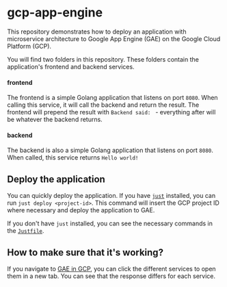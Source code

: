 # gcp-app-engine
This repository demonstrates how to deploy an application with microservice architecture to Google App Engine (GAE) on the Google Cloud Platform (GCP).

You will find two folders in this repository. These folders contain the application's frontend and backend services.

#### frontend
The frontend is a simple Golang application that listens on port `8080`. When calling this service, it will call the backend and return the result. The frontend will prepend the result with `Backend said: ` - everything after will be whatever the backend returns.

#### backend
The backend is also a simple Golang application that listens on port `8080`. When called, this service returns `Hello world!`

## Deploy the application
You can quickly deploy the application. If you have [`just`](https://github.com/casey/just) installed, you can run `just deploy <project-id>`. This command will insert the GCP project ID where necessary and deploy the application to GAE.

If you don't have `just` installed, you can see the necessary commands in the [`Justfile`](./Justfile).

## How to make sure that it's working?
If you navigate to [GAE in GCP](https://console.cloud.google.com/appengine/services), you can click the different services to open them in a new tab. You can see that the response differs for each service.
